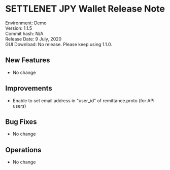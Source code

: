 # SETTLENET JPY Wallet Release Note
Environment: Demo   
Version: 1.1.5   
Commit hash: N/A     
Release Date:  9 July, 2020     
GUI Download: No release. Please keep using 1.1.0.

## New Features
* No change

## Improvements
* Enable to set email address in "user_id" of remittance.proto (for API users)

## Bug Fixes
* No change

## Operations
* No change
